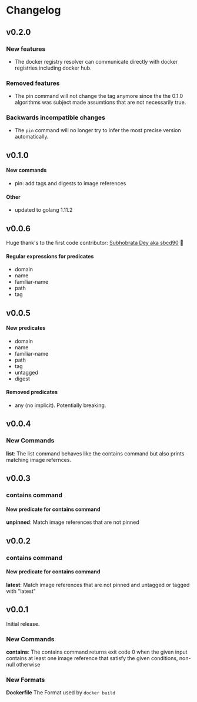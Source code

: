 # Changelog

## v0.2.0

### New features

* The docker registry resolver can communicate directly with docker registries
  including docker hub.

### Removed features

* The pin command will not change the tag anymore since the the 0.1.0 algorithms
  was subject made assumtions that are not necessarily true.

### Backwards incompatible changes

* The `pin` command will no longer try to infer the most precise version automatically.

## v0.1.0

#### New commands
* pin: add tags and digests to image references

#### Other
* updated to golang 1.11.2

## v0.0.6

Huge thank's to the first code contributor: [Subhobrata Dey aka sbcd90](https://github.com/sbcd90) :clap:

#### Regular expressions for predicates
* domain
* name
* familiar-name
* path
* tag

## v0.0.5
#### New predicates
* domain
* name
* familiar-name
* path
* tag
* untagged
* digest
#### Removed predicates
* any (no implicit). Potentially breaking.

## v0.0.4

### New Commands

**list**: The list command behaves like the contains command but also prints matching image refernces.

## v0.0.3

### contains command
#### New predicate for contains command

**unpinned**: Match image references that are not pinned

## v0.0.2

### contains command
#### New predicate for contains command

**latest**: Match image references that are not pinned and untagged or tagged with "latest"

## v0.0.1

Initial release.

### New Commands

**contains**: The contains command returns exit code 0 when the given input contains at least one image reference that satisfy the given conditions, non-null otherwise

### New Formats

**Dockerfile** The Format used by `docker build`
